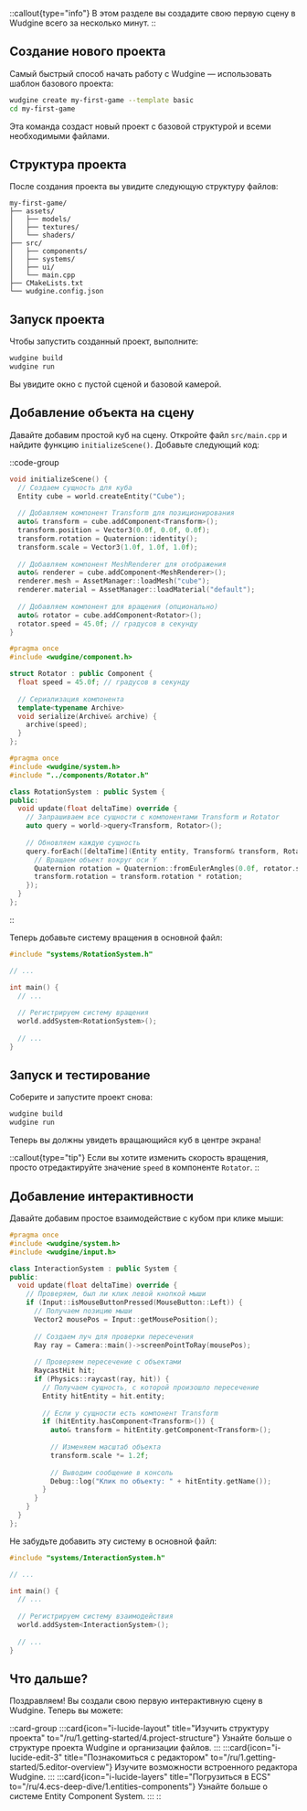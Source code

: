 ::callout{type="info"}
В этом разделе вы создадите свою первую сцену в Wudgine всего за несколько минут.
::

## Создание нового проекта

Самый быстрый способ начать работу с Wudgine — использовать шаблон базового проекта:

```bash
wudgine create my-first-game --template basic
cd my-first-game
```

Эта команда создаст новый проект с базовой структурой и всеми необходимыми файлами.

## Структура проекта

После создания проекта вы увидите следующую структуру файлов:

```
my-first-game/
├── assets/
│   ├── models/
│   ├── textures/
│   └── shaders/
├── src/
│   ├── components/
│   ├── systems/
│   ├── ui/
│   └── main.cpp
├── CMakeLists.txt
└── wudgine.config.json
```

## Запуск проекта

Чтобы запустить созданный проект, выполните:

```bash
wudgine build
wudgine run
```

Вы увидите окно с пустой сценой и базовой камерой.

## Добавление объекта на сцену

Давайте добавим простой куб на сцену. Откройте файл `src/main.cpp` и найдите функцию `initializeScene()`. Добавьте следующий код:

::code-group
  ```cpp [src/main.cpp]
  void initializeScene() {
    // Создаем сущность для куба
    Entity cube = world.createEntity("Cube");
    
    // Добавляем компонент Transform для позиционирования
    auto& transform = cube.addComponent<Transform>();
    transform.position = Vector3(0.0f, 0.0f, 0.0f);
    transform.rotation = Quaternion::identity();
    transform.scale = Vector3(1.0f, 1.0f, 1.0f);
    
    // Добавляем компонент MeshRenderer для отображения
    auto& renderer = cube.addComponent<MeshRenderer>();
    renderer.mesh = AssetManager::loadMesh("cube");
    renderer.material = AssetManager::loadMaterial("default");
    
    // Добавляем компонент для вращения (опционально)
    auto& rotator = cube.addComponent<Rotator>();
    rotator.speed = 45.0f; // градусов в секунду
  }
  ```

  ```cpp [src/components/Rotator.h]
  #pragma once
  #include <wudgine/component.h>

  struct Rotator : public Component {
    float speed = 45.0f; // градусов в секунду
    
    // Сериализация компонента
    template<typename Archive>
    void serialize(Archive& archive) {
      archive(speed);
    }
  };
  ```

  ```cpp [src/systems/RotationSystem.h]
  #pragma once
  #include <wudgine/system.h>
  #include "../components/Rotator.h"

  class RotationSystem : public System {
  public:
    void update(float deltaTime) override {
      // Запрашиваем все сущности с компонентами Transform и Rotator
      auto query = world->query<Transform, Rotator>();
      
      // Обновляем каждую сущность
      query.forEach([deltaTime](Entity entity, Transform& transform, Rotator& rotator) {
        // Вращаем объект вокруг оси Y
        Quaternion rotation = Quaternion::fromEulerAngles(0.0f, rotator.speed * deltaTime, 0.0f);
        transform.rotation = transform.rotation * rotation;
      });
    }
  };
  ```
::

Теперь добавьте систему вращения в основной файл:

```cpp [src/main.cpp]
#include "systems/RotationSystem.h"

// ...

int main() {
  // ...
  
  // Регистрируем систему вращения
  world.addSystem<RotationSystem>();
  
  // ...
}
```

## Запуск и тестирование

Соберите и запустите проект снова:

```bash
wudgine build
wudgine run
```

Теперь вы должны увидеть вращающийся куб в центре экрана!

::callout{type="tip"}
Если вы хотите изменить скорость вращения, просто отредактируйте значение `speed` в компоненте `Rotator`.
::

## Добавление интерактивности

Давайте добавим простое взаимодействие с кубом при клике мыши:

```cpp [src/systems/InteractionSystem.h]
#pragma once
#include <wudgine/system.h>
#include <wudgine/input.h>

class InteractionSystem : public System {
public:
  void update(float deltaTime) override {
    // Проверяем, был ли клик левой кнопкой мыши
    if (Input::isMouseButtonPressed(MouseButton::Left)) {
      // Получаем позицию мыши
      Vector2 mousePos = Input::getMousePosition();
      
      // Создаем луч для проверки пересечения
      Ray ray = Camera::main()->screenPointToRay(mousePos);
      
      // Проверяем пересечение с объектами
      RaycastHit hit;
      if (Physics::raycast(ray, hit)) {
        // Получаем сущность, с которой произошло пересечение
        Entity hitEntity = hit.entity;
        
        // Если у сущности есть компонент Transform
        if (hitEntity.hasComponent<Transform>()) {
          auto& transform = hitEntity.getComponent<Transform>();
          
          // Изменяем масштаб объекта
          transform.scale *= 1.2f;
          
          // Выводим сообщение в консоль
          Debug::log("Клик по объекту: " + hitEntity.getName());
        }
      }
    }
  }
};
```

Не забудьте добавить эту систему в основной файл:

```cpp [src/main.cpp]
#include "systems/InteractionSystem.h"

// ...

int main() {
  // ...
  
  // Регистрируем систему взаимодействия
  world.addSystem<InteractionSystem>();
  
  // ...
}
```

## Что дальше?

Поздравляем! Вы создали свою первую интерактивную сцену в Wudgine. Теперь вы можете:

::card-group
  :::card{icon="i-lucide-layout" title="Изучить структуру проекта" to="/ru/1.getting-started/4.project-structure"}
  Узнайте больше о структуре проекта Wudgine и организации файлов.
  :::
  :::card{icon="i-lucide-edit-3" title="Познакомиться с редактором" to="/ru/1.getting-started/5.editor-overview"}
  Изучите возможности встроенного редактора Wudgine.
  :::
  :::card{icon="i-lucide-layers" title="Погрузиться в ECS" to="/ru/4.ecs-deep-dive/1.entities-components"}
  Узнайте больше о системе Entity Component System.
  :::
::